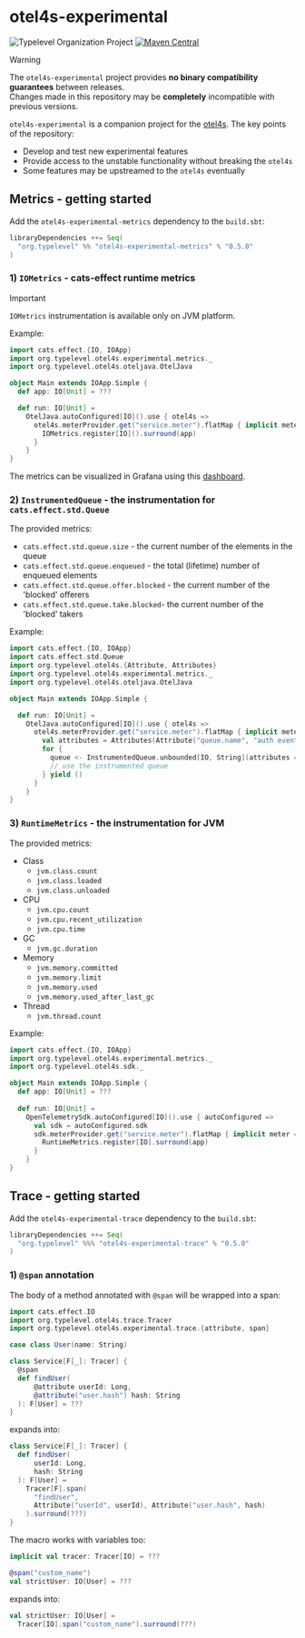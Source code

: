 # otel4s-experimental

![Typelevel Organization Project](https://img.shields.io/badge/typelevel-organization%20project-FF6169.svg)
[![Maven Central](https://maven-badges.herokuapp.com/maven-central/org.typelevel/otel4s-experimental-metrics_2.13/badge.svg)](https://maven-badges.herokuapp.com/maven-central/org.typelevel/otel4s-experimental-metrics_2.13)

> [!WARNING]  
> The `otel4s-experimental` project provides **no binary compatibility guarantees** between releases.  
> Changes made in this repository may be **completely** incompatible with previous versions.

`otel4s-experimental` is a companion project for the [otel4s][otel4s]. The key points of the repository:
* Develop and test new experimental features
* Provide access to the unstable functionality without breaking the `otel4s`
* Some features may be upstreamed to the `otel4s` eventually

## Metrics - getting started

Add the `otel4s-experimental-metrics` dependency to the `build.sbt`:
```scala
libraryDependencies ++= Seq(
  "org.typelevel" %% "otel4s-experimental-metrics" % "0.5.0"
)
```

### 1) `IOMetrics` - cats-effect runtime metrics

> [!IMPORTANT]
> `IOMetrics` instrumentation is available only on JVM platform.

Example:
```scala
import cats.effect.{IO, IOApp}
import org.typelevel.otel4s.experimental.metrics._
import org.typelevel.otel4s.oteljava.OtelJava

object Main extends IOApp.Simple {
  def app: IO[Unit] = ???

  def run: IO[Unit] =
    OtelJava.autoConfigured[IO]().use { otel4s =>
      otel4s.meterProvider.get("service.meter").flatMap { implicit meter =>
        IOMetrics.register[IO]().surround(app)
      }
    }
}
```

The metrics can be visualized in Grafana using this [dashboard][grafana-ce-dashboard].

### 2) `InstrumentedQueue` - the instrumentation for `cats.effect.std.Queue`

The provided metrics:
- `cats.effect.std.queue.size` - the current number of the elements in the queue
- `cats.effect.std.queue.enqueued` - the total (lifetime) number of enqueued elements
- `cats.effect.std.queue.offer.blocked` - the current number of the 'blocked' offerers
- `cats.effect.std.queue.take.blocked`- the current number of the 'blocked' takers

Example:
```scala
import cats.effect.{IO, IOApp}
import cats.effect.std.Queue
import org.typelevel.otel4s.{Attribute, Attributes}
import org.typelevel.otel4s.experimental.metrics._
import org.typelevel.otel4s.oteljava.OtelJava

object Main extends IOApp.Simple {

  def run: IO[Unit] =
    OtelJava.autoConfigured[IO]().use { otel4s =>
      otel4s.meterProvider.get("service.meter").flatMap { implicit meter =>
        val attributes = Attributes(Attribute("queue.name", "auth events"))
        for {
          queue <- InstrumentedQueue.unbounded[IO, String](attributes = attributes)
          // use the instrumented queue
        } yield ()
      }
    }
}
```

### 3) `RuntimeMetrics` - the instrumentation for JVM

The provided metrics:
- Class
    - `jvm.class.count`
    - `jvm.class.loaded`
    - `jvm.class.unloaded`
- CPU
    - `jvm.cpu.count`
    - `jvm.cpu.recent_utilization`
    - `jvm.cpu.time`
- GC
    - `jvm.gc.duration`
- Memory
    - `jvm.memory.committed`
    - `jvm.memory.limit`
    - `jvm.memory.used`
    - `jvm.memory.used_after_last_gc`
- Thread
    - `jvm.thread.count`

Example:
```scala
import cats.effect.{IO, IOApp}
import org.typelevel.otel4s.experimental.metrics._
import org.typelevel.otel4s.sdk._

object Main extends IOApp.Simple {
  def app: IO[Unit] = ???
  
  def run: IO[Unit] =
    OpenTelemetrySdk.autoConfigured[IO]().use { autoConfigured =>
      val sdk = autoConfigured.sdk
      sdk.meterProvider.get("service.meter").flatMap { implicit meter =>
        RuntimeMetrics.register[IO].surround(app)
      }
    }
}
```

## Trace - getting started

Add the `otel4s-experimental-trace` dependency to the `build.sbt`:
```scala
libraryDependencies ++= Seq(
  "org.typelevel" %%% "otel4s-experimental-trace" % "0.5.0"
)
```

### 1) `@span` annotation

The body of a method annotated with `@span` will be wrapped into a span:
```scala
import cats.effect.IO
import org.typelevel.otel4s.trace.Tracer
import org.typelevel.otel4s.experimental.trace.{attribute, span}

case class User(name: String)

class Service[F[_]: Tracer] {
  @span
  def findUser(
      @attribute userId: Long,
      @attribute("user.hash") hash: String
  ): F[User] = ???
}
```

expands into:
```scala
class Service[F[_]: Tracer] {
  def findUser(
      userId: Long,
      hash: String
  ): F[User] =
    Tracer[F].span(
      "findUser",
      Attribute("userId", userId), Attribute("user.hash", hash)
    ).surround(???)
}
```

The macro works with variables too:
```scala
implicit val tracer: Tracer[IO] = ???

@span("custom_name")
val strictUser: IO[User] = ???
```
expands into:
```scala
val strictUser: IO[User] = 
  Tracer[IO].span("custom_name").surround(???)
```

[otel4s]: https://github.com/typelevel/otel4s
[grafana-ce-dashboard]: https://grafana.com/grafana/dashboards/21487-cats-effect-runtime-metrics/
